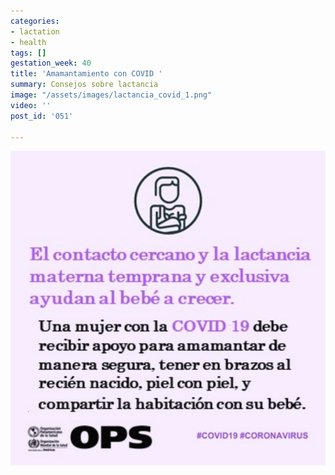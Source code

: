 ```yaml
---
categories:
- lactation
- health
tags: []
gestation_week: 40
title: 'Amamantamiento con COVID '
summary: Consejos sobre lactancia
image: "/assets/images/lactancia_covid_1.png"
video: ''
post_id: '051'

---
```

![](/assets/images/lactancia_covid_1.png)